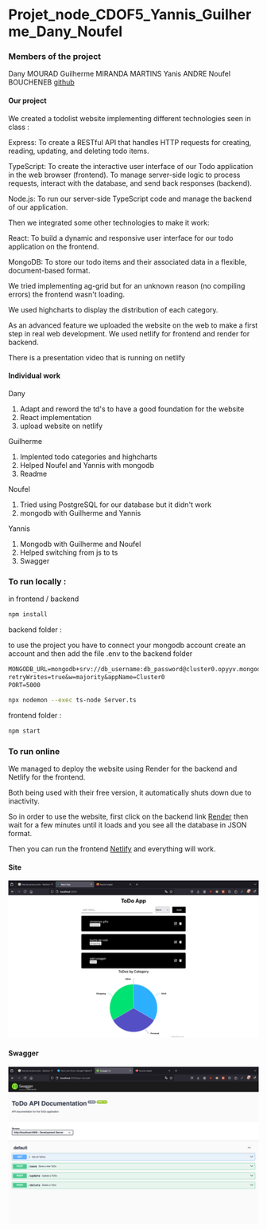 # Projet_node_CDOF5_Yannis_Guilherme_Dany_Noufel

### Members of the project
Dany MOURAD
Guilherme MIRANDA MARTINS
Yanis ANDRE
Noufel BOUCHENEB
[github](https://github.com/yannisandre/Projet_node_CDOF5_Yannis_Guilherme_Dany_Noufel)

#### Our project
We created a todolist website implementing different technologies seen in class :

Express: To create a RESTful API that handles HTTP requests for creating, reading, updating, and deleting todo items.

TypeScript: To create the interactive user interface of our Todo application in the web browser (frontend). To manage server-side logic to process requests, interact with the database, and send back responses (backend).

Node.js: To run our server-side TypeScript code and manage the backend of our application.

Then we integrated some other technologies to make it work:

React: To build a dynamic and responsive user interface for our todo application on the frontend.

MongoDB: To store our todo items and their associated data in a flexible, document-based format.

We tried implementing ag-grid but for an unknown reason (no compiling errors) the frontend wasn't loading.

We used highcharts to display the distribution of each category.

As an advanced feature we uploaded the website on the web to make a first step in real web development. We used netlify for frontend and render for backend.

There is a presentation video that is running on netlify

#### Individual work

Dany
1. Adapt and reword the td's to have a good foundation for the website
2. React implementation
3. upload website on netlify

Guilherme 
1. Implented todo categories and highcharts
2. Helped Noufel and Yannis with mongodb
3. Readme

Noufel 
1. Tried using PostgreSQL for our database but it didn't work
2. mongodb with Guilherme and Yannis

Yannis
1. Mongodb with Guilherme and Noufel
2. Helped switching from js to ts
3. Swagger



### To run locally :

in frontend / backend

```bash
npm install
```

backend folder : 

to use the project you have to connect your mongodb account
create an account and then add the file .env to the backend folder

```
MONGODB_URL=mongodb+srv://db_username:db_password@cluster0.opyyv.mongodb.net/?retryWrites=true&w=majority&appName=Cluster0
PORT=5000

```

```bash
npx nodemon --exec ts-node Server.ts
```

frontend folder :

```bash
npm start
```
### To run online

We managed to deploy the website using Render for the backend and Netlify for the frontend. 

Both being used with their free version, it automatically shuts down due to inactivity. 

So in order to use the website, first click on the backend link [Render](https://todo-app-backend-67og.onrender.com/) then wait for a few minutes until it loads and you see all the database in JSON format.

Then you can run the frontend [Netlify](https://teal-genie-09261e.netlify.app/) and everything will work.

#### Site
![image site](images/site.png)

#### Swagger
![image swagger](images/swagger.png)
